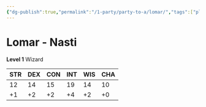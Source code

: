 ```yaml
---
{"dg-publish":true,"permalink":"/1-party/party-to-a/lomar/","tags":["player"]}
---
```



# Lomar - Nasti

**Level 1** Wizard

| STR | DEX | CON | INT | WIS | CHA |
| --- | --- | --- | --- | --- | --- |
| 12  | 14  | 15  | 19  | 14  | 10  |
| +1  | +2  | +2  | +4  | +2  | +0  |